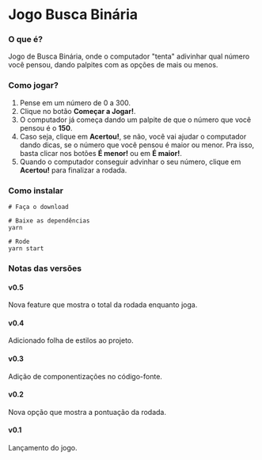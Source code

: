 # Jogo Busca Binária

### O que é?

Jogo de Busca Binária, onde o computador "tenta" adivinhar qual número você pensou, dando palpites com as opções de mais ou menos.

### Como jogar?

1. Pense em um número de 0 a 300.
2. Clique no botão **Começar a Jogar!**.
3. O computador já começa dando um palpite de que o número que você pensou é o **150**.
4. Caso seja, clique em **Acertou!**, se não, você vai ajudar o computador dando dicas, se o número que você pensou é maior ou menor. Pra isso, basta clicar nos botões **É menor!** ou em **É maior!**.
5. Quando o computador conseguir advinhar o seu número, clique em **Acertou!** para finalizar a rodada.

### Como instalar

```
# Faça o download

# Baixe as dependências
yarn

# Rode
yarn start
```

### Notas das versões

#### v0.5

Nova feature que mostra o total da rodada enquanto joga.

#### v0.4

Adicionado folha de estilos ao projeto.

#### v0.3

Adição de componentizações no código-fonte.

#### v0.2

Nova opção que mostra a pontuação da rodada.

#### v0.1

Lançamento do jogo.
